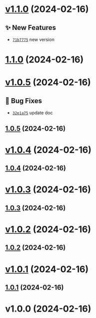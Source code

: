 # [v1.1.0](https://github.com/alipendix/semantic/compare/v1.0.5...v1.1.0) (2024-02-16)

## ✨ New Features
- [`71b7775`](https://github.com/alipendix/semantic/commit/71b7775)   new version 



# [1.1.0](https://github.com/alipendix/semantic/compare/v1.0.5...v1.1.0) (2024-02-16)

# [v1.0.5](https://github.com/alipendix/semantic/compare/v1.0.4...v1.0.5) (2024-02-16)

## 🐛 Bug Fixes
- [`32e1a75`](https://github.com/alipendix/semantic/commit/32e1a75)  update doc 



## [1.0.5](https://github.com/alipendix/semantic/compare/v1.0.4...v1.0.5) (2024-02-16)

# [v1.0.4](https://github.com/alipendix/semantic/compare/v1.0.3...v1.0.4) (2024-02-16)



## [1.0.4](https://github.com/alipendix/semantic/compare/v1.0.3...v1.0.4) (2024-02-16)

# [v1.0.3](https://github.com/alipendix/semantic/compare/v1.0.2...v1.0.3) (2024-02-16)



## [1.0.3](https://github.com/alipendix/semantic/compare/v1.0.2...v1.0.3) (2024-02-16)

# [v1.0.2](https://github.com/alipendix/semantic/compare/v1.0.1...v1.0.2) (2024-02-16)



## [1.0.2](https://github.com/alipendix/semantic/compare/v1.0.1...v1.0.2) (2024-02-16)

# [v1.0.1](https://github.com/alipendix/semantic/compare/v1.0.0...v1.0.1) (2024-02-16)



## [1.0.1](https://github.com/alipendix/semantic/compare/v1.0.0...v1.0.1) (2024-02-16)

# v1.0.0 (2024-02-16)
